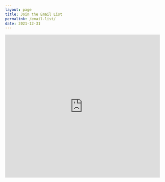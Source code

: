 ```yaml
---
layout: page
title: Join the Email List
permalink: /email-list/
date: 2021-12-31
---
```


<iframe src="https://docs.google.com/forms/d/e/1FAIpQLSeydFSfYlrs1mRfLbyvB0QN_m0Xo77EEGWsCjRcOUC53ksGog/viewform?embedded=true" width="100%" height="465px" frameborder="0" marginheight="0" marginwidth="0">Loading…</iframe>
